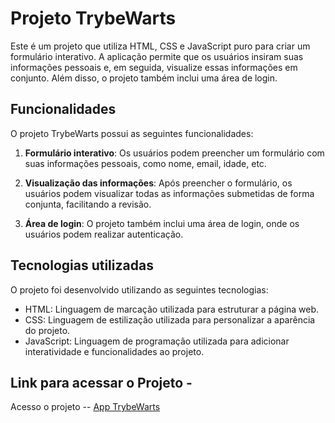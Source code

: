 # Projeto TrybeWarts

Este é um projeto que utiliza HTML, CSS e JavaScript puro para criar um formulário interativo. A aplicação permite que os usuários insiram suas informações pessoais e, em seguida, visualize essas informações em conjunto. Além disso, o projeto também inclui uma área de login.

## Funcionalidades

O projeto TrybeWarts possui as seguintes funcionalidades:

1. **Formulário interativo**: Os usuários podem preencher um formulário com suas informações pessoais, como nome, email, idade, etc.

2. **Visualização das informações**: Após preencher o formulário, os usuários podem visualizar todas as informações submetidas de forma conjunta, facilitando a revisão.

3. **Área de login**: O projeto também inclui uma área de login, onde os usuários podem realizar autenticação.

## Tecnologias utilizadas

O projeto foi desenvolvido utilizando as seguintes tecnologias:

- HTML: Linguagem de marcação utilizada para estruturar a página web.
- CSS: Linguagem de estilização utilizada para personalizar a aparência do projeto.
- JavaScript: Linguagem de programação utilizada para adicionar interatividade e funcionalidades ao projeto.

## Link para acessar o Projeto - 
Acesso o projeto -- [App TrybeWarts](https://brunobenunes.github.io/trybewarts/)